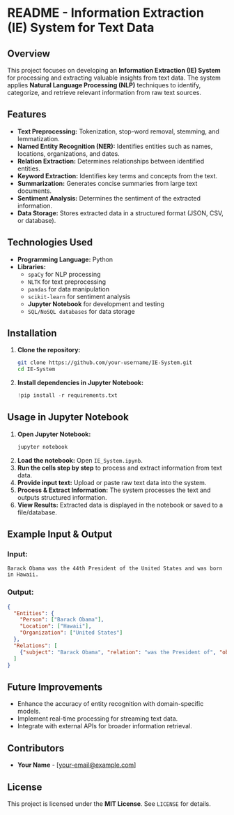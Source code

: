 # README - Information Extraction (IE) System for Text Data

## Overview
This project focuses on developing an **Information Extraction (IE) System** for processing and extracting valuable insights from text data. The system applies **Natural Language Processing (NLP)** techniques to identify, categorize, and retrieve relevant information from raw text sources. 

## Features
- **Text Preprocessing:** Tokenization, stop-word removal, stemming, and lemmatization.
- **Named Entity Recognition (NER):** Identifies entities such as names, locations, organizations, and dates.
- **Relation Extraction:** Determines relationships between identified entities.
- **Keyword Extraction:** Identifies key terms and concepts from the text.
- **Summarization:** Generates concise summaries from large text documents.
- **Sentiment Analysis:** Determines the sentiment of the extracted information.
- **Data Storage:** Stores extracted data in a structured format (JSON, CSV, or database).

## Technologies Used
- **Programming Language:** Python
- **Libraries:**
  - `spaCy` for NLP processing
  - `NLTK` for text preprocessing
  - `pandas` for data manipulation
  - `scikit-learn` for sentiment analysis
  - **Jupyter Notebook** for development and testing
  - `SQL/NoSQL databases` for data storage

## Installation
1. **Clone the repository:**
   ```bash
   git clone https://github.com/your-username/IE-System.git
   cd IE-System
   ```
2. **Install dependencies in Jupyter Notebook:**
   ```python
   !pip install -r requirements.txt
   ```

## Usage in Jupyter Notebook
1. **Open Jupyter Notebook:**
   ```bash
   jupyter notebook
   ```
2. **Load the notebook:** Open `IE_System.ipynb`.
3. **Run the cells step by step** to process and extract information from text data.
4. **Provide input text:** Upload or paste raw text data into the system.
5. **Process & Extract Information:** The system processes the text and outputs structured information.
6. **View Results:** Extracted data is displayed in the notebook or saved to a file/database.

## Example Input & Output
### Input:
```
Barack Obama was the 44th President of the United States and was born in Hawaii.
```
### Output:
```json
{
  "Entities": {
    "Person": ["Barack Obama"],
    "Location": ["Hawaii"],
    "Organization": ["United States"]
  },
  "Relations": [
    {"subject": "Barack Obama", "relation": "was the President of", "object": "United States"}
  ]
}
```

## Future Improvements
- Enhance the accuracy of entity recognition with domain-specific models.
- Implement real-time processing for streaming text data.
- Integrate with external APIs for broader information retrieval.

## Contributors
- **Your Name** - [your-email@example.com]

## License
This project is licensed under the **MIT License**. See `LICENSE` for details.

